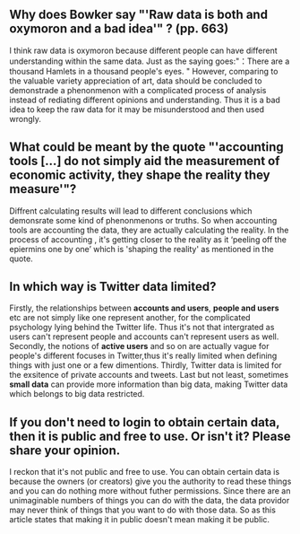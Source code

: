## Why does Bowker say "'Raw data is both and oxymoron and a bad idea'" ? (pp. 663)

I think raw data is oxymoron because different people can have different understanding within the same data. Just as the saying goes:"：There are a thousand Hamlets in a thousand people's eyes. " However, comparing to the valuable variety appreciation of art, data should be concluded to demonstrade a phenonmenon with a complicated process of analysis instead of rediating different opinions and understanding. Thus it is a bad idea to keep the raw data for it may be misunderstood and then used wrongly.

## What could be meant by the quote "'accounting tools [...] do not simply aid the measurement of economic activity, they shape the reality they measure'"?

Diffrent calculating results will lead to different conclusions which demonsrate some kind of phenonmenons or truths. So when accounting tools are accounting the data, they are actually calculating the reality. In the process of accounting , it's getting closer to the reality as it ‘peeling off the epiermins one by one’ which is 'shaping the reality' as mentioned in the quote.

## In which way is Twitter data limited?

Firstly, the relationships between **accounts and users**, **people and users** etc are not simply like one represent another, for the complicated psychology lying behind the Twitter life. Thus it's not that intergrated as users can't represent people and accounts can't represent users as well. Secondly, the notions of **active users** and so on are actually vague for people's different focuses in Twitter,thus it's really limited when defining things with just one or a few dimentions. Thirdly, Twitter data is limited for the exsitence of private accounts and tweets. Last but not least, sometimes **small data** can provide more information than big data, making Twitter data which belongs to big data restricted.

## If you don't need to login to obtain certain data, then it is public and free to use. Or isn't it? Please share your opinion.

I reckon that it's not public and free to use. You can obtain certain data is because the owners (or creators) give you the authority to read these things and you can do nothing more without futher permissions. Since there are an unimaginable numbers of things you can do with the data, the data providor may never think of things that you want to do with those data. So as this article states that making it in public doesn't mean making it be public.
